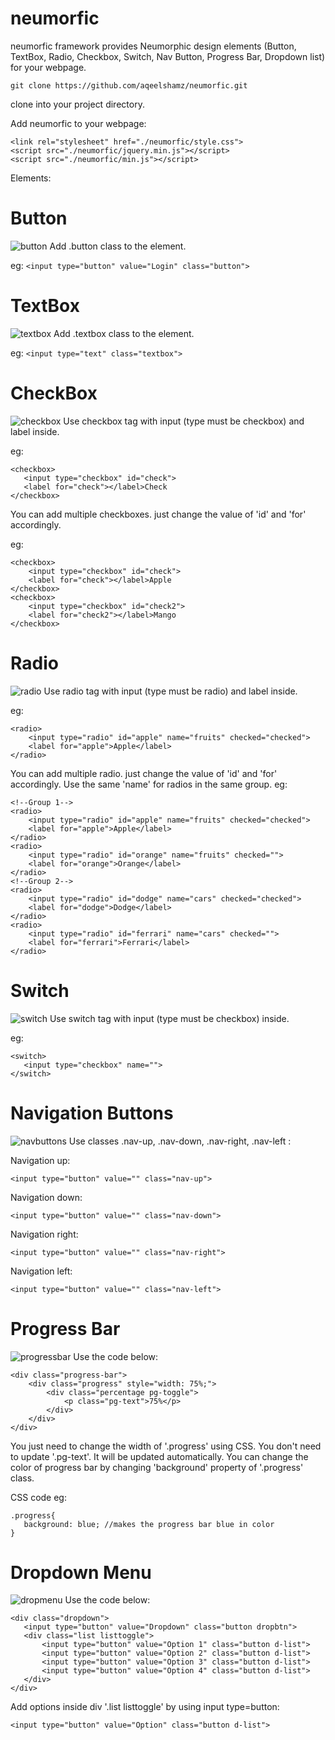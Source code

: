 # neumorfic
neumorfic framework provides Neumorphic design elements (Button, TextBox, Radio, Checkbox, Switch, Nav Button, Progress Bar, Dropdown list) for your webpage.
```
git clone https://github.com/aqeelshamz/neumorfic.git
```
clone into your project directory.

Add neumorfic to your webpage: 

```
<link rel="stylesheet" href="./neumorfic/style.css">
<script src="./neumorfic/jquery.min.js"></script>
<script src="./neumorfic/min.js"></script>
```

Elements:
# Button
![button](button.png)
Add .button class to the element.

eg: ```<input type="button" value="Login" class="button">```

# TextBox
![textbox](textbox.png)
Add .textbox class to the element.

eg: ```<input type="text" class="textbox">```

# CheckBox
![checkbox](checkbox.png)
Use checkbox tag with input (type must be checkbox) and label inside.

eg: 
```
<checkbox>
   <input type="checkbox" id="check">
   <label for="check"></label>Check
</checkbox>
```
You can add multiple checkboxes. just change the value of 'id' and 'for' accordingly.

eg:
```
<checkbox>
    <input type="checkbox" id="check">
    <label for="check"></label>Apple
</checkbox>
<checkbox>
    <input type="checkbox" id="check2">
    <label for="check2"></label>Mango
</checkbox>
```
# Radio
![radio](radio.png)
Use radio tag with input (type must be radio) and label inside.

eg:
```
<radio>
    <input type="radio" id="apple" name="fruits" checked="checked">
    <label for="apple">Apple</label>
</radio>
```
You can add multiple radio. just change the value of 'id' and 'for' accordingly. Use the same 'name' for radios in the same group.
eg:
```
<!--Group 1-->
<radio>
    <input type="radio" id="apple" name="fruits" checked="checked">
    <label for="apple">Apple</label>
</radio>
<radio>
    <input type="radio" id="orange" name="fruits" checked="">
    <label for="orange">Orange</label>
</radio>
<!--Group 2-->
<radio>
    <input type="radio" id="dodge" name="cars" checked="checked">
    <label for="dodge">Dodge</label>
</radio>
<radio>
    <input type="radio" id="ferrari" name="cars" checked="">
    <label for="ferrari">Ferrari</label>
</radio>
```
# Switch
![switch](switch.png)
Use switch tag with input (type must be checkbox) inside.

eg:
```
<switch>
   <input type="checkbox" name="">
</switch>
```
# Navigation Buttons
![navbuttons](navbuttons.png)
Use classes .nav-up, .nav-down, .nav-right, .nav-left :

Navigation up:

```
<input type="button" value="" class="nav-up">
```
Navigation down:

```
<input type="button" value="" class="nav-down">
```
Navigation right:

```
<input type="button" value="" class="nav-right">
```
Navigation left:

```
<input type="button" value="" class="nav-left">
```

# Progress Bar
![progressbar](progressbar.png)
Use the code below:
```
<div class="progress-bar">
    <div class="progress" style="width: 75%;">
        <div class="percentage pg-toggle">
            <p class="pg-text">75%</p>
        </div>
    </div>
</div>
```
You just need to change the width of '.progress' using CSS. You don't need to update '.pg-text'. It will be updated automatically. 
You can change the color of progress bar by changing 'background' property of '.progress' class.

CSS code eg:
```
.progress{
   background: blue; //makes the progress bar blue in color
}
```

# Dropdown Menu
![dropmenu](dropmenu.png)
Use the code below:
```
<div class="dropdown">
   <input type="button" value="Dropdown" class="button dropbtn">
   <div class="list listtoggle">
       <input type="button" value="Option 1" class="button d-list">
       <input type="button" value="Option 2" class="button d-list">
       <input type="button" value="Option 3" class="button d-list">
       <input type="button" value="Option 4" class="button d-list">
   </div>
</div>
```

Add options inside div '.list listtoggle' by using input type=button:
```
<input type="button" value="Option" class="button d-list">
```

